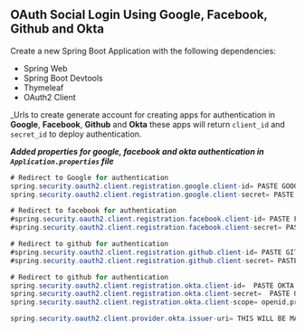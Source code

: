 ## OAuth Social Login Using Google, Facebook, Github and Okta
Create a new Spring Boot Application with the following dependencies:
- Spring Web
- Spring Boot Devtools
- Thymeleaf
- OAuth2 Client


_Urls to create generate account for creating apps for authentication in __Google__, __Facebook__, __Github__ and __Okta__ these apps will return `client_id` and `secret_id` to deploy authentication.

___Added properties for google, facebook and okta authentication in `Application.properties` file___
```java
# Redirect to Google for authentication
spring.security.oauth2.client.registration.google.client-id= PASTE GOOGLE CLIENT ID HERE_
spring.security.oauth2.client.registration.google.client-secret= PASTE GOOGLE CLIENT SECRET HERE_

# Redirect to facebook for authentication
#spring.security.oauth2.client.registration.facebook.client-id= PASTE FACEBOOK CLIENT ID HERE_
#spring.security.oauth2.client.registration.facebook.client-secret= PASTE FACEBOOKS CLIENT SECRET HERE_

# Redirect to github for authentication
#spring.security.oauth2.client.registration.github.client-id= PASTE GITHUB CLIENT ID HERE_
#spring.security.oauth2.client.registration.github.client-secret= PASTE GITHUB CLIENT SECRET HERE_

# Redirect to github for authentication
spring.security.oauth2.client.registration.okta.client-id=  PASTE OKTA CLIENT ID HERE
spring.security.oauth2.client.registration.okta.client-secret=  PASTE OKTA CLIENT SECRET HERE
spring.security.oauth2.client.registration.okta.client-scope= openid,profile

spring.security.oauth2.client.provider.okta.issuer-uri= THIS WILL BE MAILED TO YOU ONCE YOU HAVE CREATED THE OKTA DEVELOPERS ACCOUNT
```
